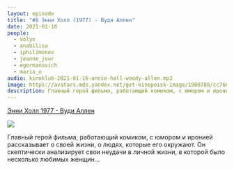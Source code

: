 ```yaml
---
layout: episode
title: "#8 Энни Холл (1977) - Вуди Аллен"
date: 2021-01-16
people:
  - volyx
  - anabilisa
  - iphilimonov
  - jeanne_jour
  - egermanovich
  - maria_o
audio: kinoklub-2021-01-16-annie-hall-woody-allen.mp3
image: https://avatars.mds.yandex.net/get-kinopoisk-image/1900788/cc76652d-53ac-4d25-acf6-5df06a9be7f8/800x800
description: Главный герой фильма, работающий комиком, с юмором и иронией рассказывает о своей жизни, о людях, которые его окружают. Он скептически анализирует свои неудачи в личной жизни, в которой было несколько любимых женщин...
---
```


[Энни Холл 1977 - Вуди Аллен](https://www.kinopoisk.ru/film/390/)

![](https://avatars.mds.yandex.net/get-kinopoisk-image/1900788/cc76652d-53ac-4d25-acf6-5df06a9be7f8/800x800)

Главный герой фильма, работающий комиком, с юмором и иронией рассказывает о своей жизни, о людях, которые его окружают. Он скептически анализирует свои неудачи в личной жизни, в которой было несколько любимых женщин...
